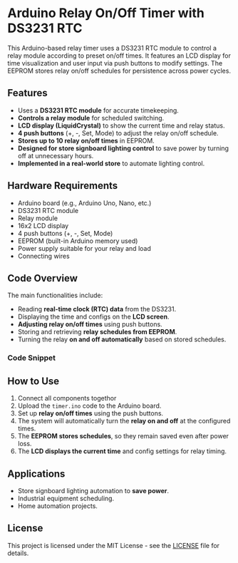 # Arduino Relay On/Off Timer with DS3231 RTC

This Arduino-based relay timer uses a DS3231 RTC module to control a relay module according to preset on/off times. It features an LCD display for time visualization and user input via push buttons to modify settings. The EEPROM stores relay on/off schedules for persistence across power cycles.

## Features

- Uses a **DS3231 RTC module** for accurate timekeeping.
- **Controls a relay module** for scheduled switching.
- **LCD display (LiquidCrystal)** to show the current time and relay status.
- **4 push buttons** (+, -, Set, Mode) to adjust the relay on/off schedule.
- **Stores up to 10 relay on/off times** in EEPROM.
- **Designed for store signboard lighting control** to save power by turning off at unnecessary hours.
- **Implemented in a real-world store** to automate lighting control.

## Hardware Requirements

- Arduino board (e.g., Arduino Uno, Nano, etc.)
- DS3231 RTC module
- Relay module
- 16x2 LCD display
- 4 push buttons (+, -, Set, Mode)
- EEPROM (built-in Arduino memory used)
- Power supply suitable for your relay and load
- Connecting wires

## Code Overview

The main functionalities include:

- Reading **real-time clock (RTC) data** from the DS3231.
- Displaying the time and configs on the **LCD screen**.
- **Adjusting relay on/off times** using push buttons.
- Storing and retrieving **relay schedules from EEPROM**.
- Turning the relay **on and off automatically** based on stored schedules.

### Code Snippet

## How to Use

1. Connect all components togethor
2. Upload the `timer.ino` code to the Arduino board.
3. Set up **relay on/off times** using the push buttons.
4. The system will automatically turn the **relay on and off** at the configured times.
5. The **EEPROM stores schedules**, so they remain saved even after power loss.
6. The **LCD displays the current time** and config settings for relay timing.

## Applications

- Store signboard lighting automation to **save power**.
- Industrial equipment scheduling.
- Home automation projects.

## License

This project is licensed under the MIT License - see the [LICENSE](LICENSE) file for details.

